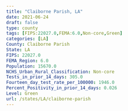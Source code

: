 ```yaml
---
title: "Claiborne Parish, LA"
date: 2021-06-24
draft: false
type: county
tags: [FIPS:22027.0,FEMA:6.0,Non-core,Green]
categories: [LA]
County: Claiborne Parish
State: LA
FIPS: 22027.0
FEMA_Region: 6.0
Population: 15670.0
NCHS_Urban_Rural_Classification: Non-core
Tests_in_prior_14_days: 305.0
Fourteen_day_test_rate_per_100000: 1946.0
Percent_Positivity_in_prior_14_days: 0.026
Level: Green
url: /states/LA/claiborne-parish
---
```



